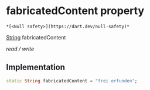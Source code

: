


# fabricatedContent property




    *[<Null safety>](https://dart.dev/null-safety)*


[String](https://api.flutter.dev/flutter/dart-core/String-class.html) fabricatedContent
  
_read / write_






## Implementation

```dart
static String fabricatedContent = "frei erfunden";


```








